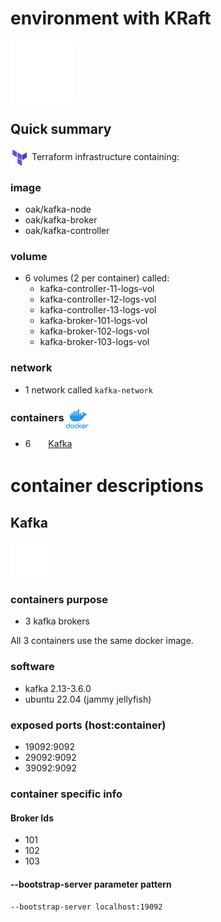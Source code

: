 # environment with KRaft #

<img src="../../img/kafka-white-logo.png" alt="apache kafka" height="100" style="vertical-align: middle;"> 

## Quick summary  

<img src="../../img/terraform.png" alt="Terraform" height="30" style="vertical-align: middle;"> Terraform infrastructure containing: 

### image

- oak/kafka-node
- oak/kafka-broker
- oak/kafka-controller

### volume

- 6 volumes (2 per container) called:
    - kafka-controller-11-logs-vol
    - kafka-controller-12-logs-vol
    - kafka-controller-13-logs-vol
    - kafka-broker-101-logs-vol
    - kafka-broker-102-logs-vol
    - kafka-broker-103-logs-vol

### network

- 1 network called `kafka-network`

### containers <img src="../../img/docker.png" alt="docker" height="30" style="vertical-align: middle;">

- 6 <img src="../../img/kafka-white-logo.png" alt="Apache Kafka" height="20" style="vertical-align: middle;"> [Kafka](#kafka)


# container descriptions #

## Kafka

<img src="../../img/kafka-white-logo.png" alt="Apache Kafka" height="60" style="vertical-align: middle;">  

### containers purpose

- 3 kafka brokers

All 3 containers use the same docker image.  

### software

- kafka 2.13-3.6.0  
- ubuntu 22.04 (jammy jellyfish)

### exposed ports (host:container)

- 19092:9092  
- 29092:9092  
- 39092:9092  


### container specific info

#### Broker Ids

- 101
- 102
- 103

#### --bootstrap-server parameter pattern

`--bootstrap-server localhost:19092`
